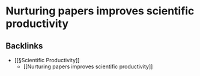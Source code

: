 # Nurturing papers improves scientific productivity

## Backlinks
* [[§Scientific Productivity]]
	* [[Nurturing papers improves scientific productivity]]

<!-- #Work -->

<!-- {BearID:523C678F-2ABA-4B84-9AB9-9FF43F17A27C-15756-0000130BDC704BD4} -->
